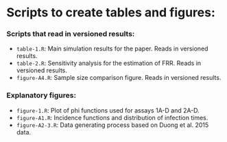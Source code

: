 # Scripts to create tables and figures:

### Scripts that read in versioned results:

- `table-1.R`: Main simulation results for the paper. Reads in versioned results.
- `table-2.R`: Sensitivity analysis for the estimation of FRR. Reads in versioned results.
- `figure-A4.R`: Sample size comparison figure. Reads in versioned results.

### Explanatory figures:

- `figure-1.R`: Plot of phi functions used for assays 1A-D and 2A-D.
- `figure-A1.R`: Incidence functions and distribution of infection times.
- `figure-A2-3.R`: Data generating process based on Duong et al. 2015 data.
